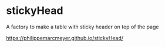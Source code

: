 # stickyHead
A factory to make a table with sticky header on top of the page

https://philippemarcmeyer.github.io/stickyHead/

